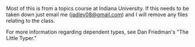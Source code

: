 Most of this is from a topics course at Indiana University. If this needs to be taken down just email me (jadley08@gmail.com) and I will remove any files relating to the class.

For more information regarding dependent types, see Dan Friedman's "The Little Typer."
